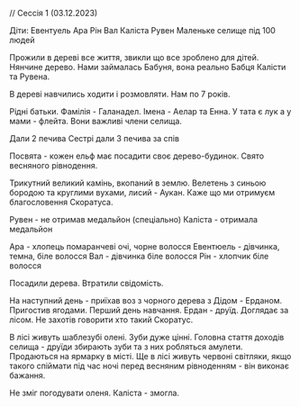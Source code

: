 // Сессія 1 (03.12.2023)

Діти: Евентуель Ара Рін Вал Каліста Рувен
Маленьке селище під 100 людей


Прожили в дереві все життя, звикли що все зроблено для дітей. Нянчине дерево. 
Нами займалась Бабуня, вона реально Бабця Калісти та Рувена.

В дереві навчились ходити і розмовляти. Нам по 7 років.

Рідні батьки. Фамілія - Галанадел. Імена - Аелар та Енна.
У тата є лук а у мами - флейта. Вони важливі члени селища.

Дали 2 печива
Сестрі дали 3 печива за спів  

Посвята - кожен ельф має посадити своє дерево-будинок.
Свято весняного рівнодення.

Трикутний великий камінь, вкопаний в землю.
Велетень з синьою бородою та круглими вухами, лисий - Аукан. Каже що ми отримуєм благословення Скоратуса.

Рувен - не отримав медальйон (спеціально)
Каліста - отримала медальйон

Ара - хлопець помаранчеві очі, чорне волосся
Евентюель - дівчинка, темна, біле волосся
Вал - дівчинка біле волосся
Рін - хлопчик біле волосся

Посадили дерева. Втратили свідомість. 

На наступний день - приїхав воз з чорного дерева з Дідом - Ерданом. Пригостив ягодами.
Перший день навчання. Ердан - друїд. Доглядає за лісом.
Не захотів говорити хто такий Скоратус.

В лісі живуть шаблезубі олені. Зуби дуже цінні. Головна стаття доходів селища - друїди збирають зуби та з них робляться амулети. Продаються на ярмарку в місті. Ще в лісі живуть червоні світляки, якщо такого спіймати під час ночі перед весняним рівноденням - він виконає бажання.

Не зміг погодувати оленя. 
Каліста - змогла.
